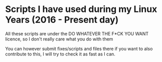 # Scripts I have used during my Linux Years (2016 - Present day)

All these scripts are under the DO WHATEVER THE F*CK YOU WANT licence, so I don't really care what you do with them

You can however submit fixes/scripts and files there if you want to also contribute to this, I will try to check it as fast as I can.
